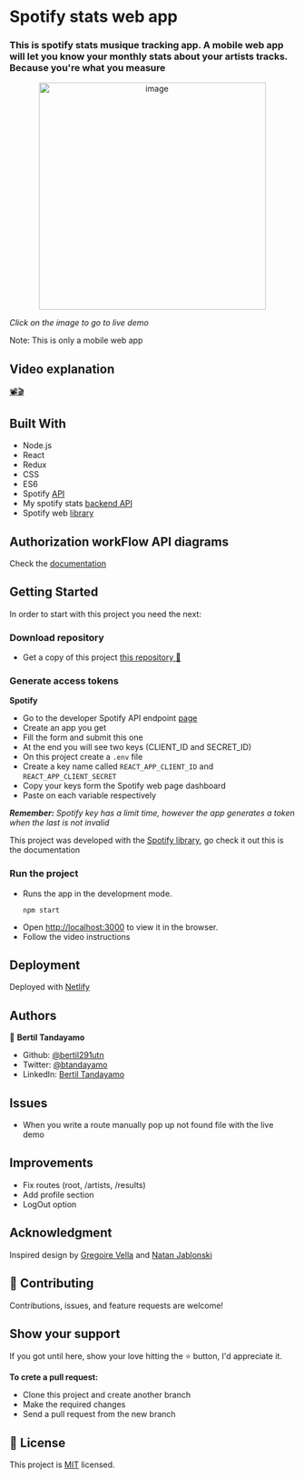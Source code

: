# Spotify stats web app

### This is spotify stats musique tracking app. A mobile web app will let you know your monthly stats about your artists tracks. Because you're what you measure


[<div align="center"><img src="https://user-images.githubusercontent.com/24902525/98875879-19dd1b00-244b-11eb-9988-f0678c34ce45.gif" alt="image" width="400" /></div>](https://priceless-clarke-eb1698.netlify.app/)

*Click on the image to go to live demo*

Note: This is only a mobile web app 
## Video explanation
[📽🎬](https://www.loom.com/share/6e32d9765b094861acceb68a27a0ce2c)
## Built With 

- Node.js
- React
- Redux
- CSS
- ES6
- Spotify [API](https://developer.spotify.com/console/)
- My spotify stats [backend API](https://github.com/bertil291utn/tracking_musique_api)
- Spotify web [library](https://www.npmjs.com/package/spotify-web-api-js)

## Authorization workFlow API diagrams

Check the [documentation](workFlow_API.md)

## Getting Started

In order to start with this project you need the next:
### Download repository
- Get a copy of this project [this repository :blue_book:](https://git.heroku.com/spotify-stats-front.git)
### Generate access tokens

**Spotify**

- Go to the developer Spotify API endpoint [page](https://developer.spotify.com/console/)
- Create an app you get
- Fill the form and submit this one
- At the end you will see two keys (CLIENT_ID and SECRET_ID)
- On this project create a `.env` file 
- Create a key name called `REACT_APP_CLIENT_ID` and `REACT_APP_CLIENT_SECRET`
- Copy your keys form the Spotify web page dashboard
- Paste on each variable respectively 

***Remember:** Spotify key has a limit time, however the app generates a token when the last is not invalid*

This project was developed with the [Spotify library](https://www.npmjs.com/package/spotify-web-api-js), go check it out this is the documentation 

### Run the project 

- Runs the app in the development mode.<br />
  ```
  npm start
  ```
- Open [http://localhost:3000](http://localhost:3000) to view it in the browser.
- Follow the video instructions 


## Deployment

Deployed with [Netlify](https://www.netlify.com/)  


## Authors

👤 **Bertil Tandayamo**

- Github: [@bertil291utn](https://github.com/bertil291utn)
- Twitter: [@btandayamo](https://twitter.com/batandayamo)
- LinkedIn: [Bertil Tandayamo](http://bit.ly/bertil_linkedin)

## Issues
- When you write a route manually pop up not found file with the live demo

## Improvements
- Fix routes (root, /artists, /results)
- Add profile section
- LogOut option 


## Acknowledgment

Inspired design by [Gregoire Vella](https://www.behance.net/gallery/13271423/Bodytrackit-An-iOs-app-Branding-UX-and-UI) and [Natan Jablonski](https://dribbble.com/shots/13993104-My-Music-Music-Player-App/attachments/5607401?mode=media)

## 🤝 Contributing

Contributions, issues, and feature requests are welcome!

## Show your support

If you got until here, show your love hitting the ⭐️ button, I'd appreciate it.

**To crete a pull request:**
- Clone this project and create another branch
- Make the required changes 
- Send a pull request from the new branch  

## 📝 License

This project is [MIT](LICENSE) licensed.



